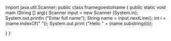 import java.util.Scanner;
public class fnamegoestolname
{
 public static void main (String [] arg){
 Scanner input = new Scanner (System.in);
 System.out.println ("Enter full name");
 String name = input.nextLine();
 int i = (name.indexOf(" "));
 System.out.print ("Hello " + (name.substring(i)));
 
}
}

